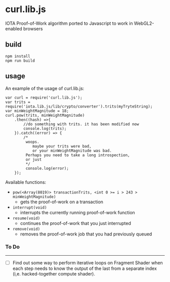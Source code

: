 # curl.lib.js
IOTA Proof-of-Work algorithm ported to Javascript to work in WebGL2-enabled browsers

## build

```
npm install
npm run build
```

## usage

An example of the usage of curl.lib.js:

```
var curl = require('curl.lib.js');
var trits = require('iota.lib.js/lib/crypto/converter').trits(myTryteString);
var minWeightMagnitude = 18;
curl.pow(trits, minWeightMagnitude)
    .then((hash) =>{
        //do something with trits. it has been modified now
        console.log(trits);
    }).catch((error) => {
        /*
         woops. 
            maybe your trits were bad, 
            or your minWeightMagnitude was bad.
         Perhaps you need to take a long introspection,
         or just
         */
         console.log(error);
    });
```

Available functions:
* `pow(<Array(8019)> transactionTrits, <int 0 >= i > 243 > minWeightMagnitude)` 
    * gets the proof-of-work on a transaction 
* `interrupt(void)` 
    * interrupts the currently running proof-of-work function
* `resume(void)` 
    * continues the proof-of-work that you just interrupted
* `remove(void)` 
    * removes the proof-of-work job that you had previously queued

### To Do
----

- [ ] Find out some way to perform iterative loops on Fragment Shader when each step needs to know the output of the last from a separate index (i,e. hacked-together compute shader).

